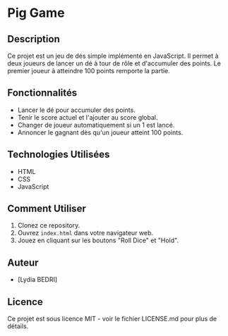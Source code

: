 # Pig Game

## Description

Ce projet est un jeu de dés simple implémenté en JavaScript. Il permet à deux joueurs de lancer un dé à tour de rôle et d'accumuler des points. Le premier joueur à atteindre 100 points remporte la partie.

## Fonctionnalités

- Lancer le dé pour accumuler des points.
- Tenir le score actuel et l'ajouter au score global.
- Changer de joueur automatiquement si un 1 est lancé.
- Annoncer le gagnant dès qu'un joueur atteint 100 points.

## Technologies Utilisées

- HTML
- CSS
- JavaScript

## Comment Utiliser

1. Clonez ce repository.
2. Ouvrez `index.html` dans votre navigateur web.
3. Jouez en cliquant sur les boutons "Roll Dice" et "Hold".

## Auteur

- [Lydia BEDRI]

## Licence

Ce projet est sous licence MIT - voir le fichier LICENSE.md pour plus de détails.
